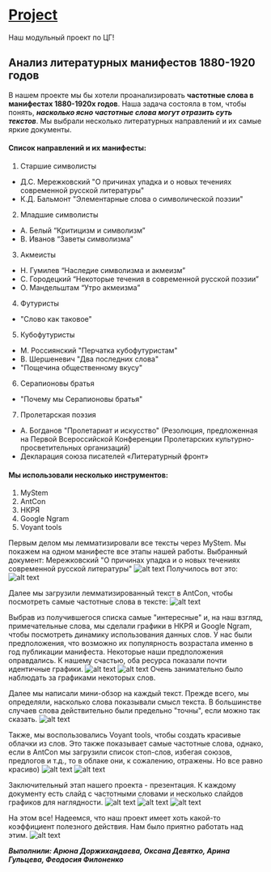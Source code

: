 # [Project](https://aryunad6.github.io/index.html)
Наш модульный проект по ЦГ! 

## Анализ литературных манифестов 1880-1920 годов

В нашем проекте мы бы хотели проанализировать **частотные слова в манифестах 1880-1920х годов**. Наша задача состояла в том, чтобы понять, *__насколько ясно частотные слова могут отразить суть текстов__*. Мы выбрали несколько литературных направлений и их самые яркие документы. 
#### Список направлений и их манифесты:  
1. Старшие символисты 
* Д.С. Мережковский "О причинах упадка и о новых течениях современной русской литературы"
* К.Д. Бальмонт "Элементарные слова о символической поэзии"
2. Младшие символисты 
* А. Белый “Критицизм и символизм”
* В. Иванов “Заветы символизма”
3. Акмеисты 
* Н. Гумилев “Наследие символизма и акмеизм” 
* С. Городецкий “Некоторые течения в современной русской поэзии” 
* О. Мандельштам “Утро акмеизма” 
4. Футуристы 
* "Слово как таковое"
5. Кубофутуристы 
* М. Россиянский "Перчатка кубофутуристам"
* В. Шершеневич "Два последних слова"
* "Пощечина общественному вкусу" 
6. Серапионовы братья 
* "Почему мы Серапионовы братья" 
7. Пролетарская поэзия 
* А. Богданов "Пролетариат и искусство" (Резолюция, предложенная на Первой Всероссийской Конференции Пролетарских культурно-просветительных организаций)
* Декларация союза писателей «Литературный фронт»

#### Мы использовали несколько инструментов: 
1. MyStem
2. AntCon 
3. НКРЯ
4. Google Ngram 
5. Voyant tools

Первым делом мы лемматизировали все тексты через MyStem. 
Мы покажем на одном манифесте все этапы нашей работы. Выбранный документ: Мережковский "О причинах упадка и о новых течениях современной русской литературы"
![alt text](https://github.com/AryunaD6/Project-/blob/master/2019-05-28%20(6).png)
Получилось вот это: 
![alt text](https://github.com/AryunaD6/Project-/blob/master/2019-05-28%20(5).png)

Далее мы загрузили лемматизированный текст в AntCon, чтобы посмотреть самые частотные слова в тексте: 
![alt text](https://github.com/AryunaD6/Project-/blob/master/2019-05-24%20(1).png)

Выбрав из получившегося списка самые "интересные" и, на наш взгляд, примечательные слова, мы сделали графики в НКРЯ и Google Ngram, чтобы посмотреть динамику использования данных слов. У нас были предположения, что возможно их популярность возрастала именно в год публикации манифеста. Некоторые наши предположения оправдались. 
К нашему счастью, оба ресурса показали почти идентичные графики. 
![alt text](https://github.com/AryunaD6/Project-/blob/master/2019-05-28%20(7).png)
![alt text](https://github.com/AryunaD6/Project-/blob/master/2019-05-28%20(8).png) 
Очень занимательно было наблюдать за графиками некоторых слов. 

Далее мы написали мини-обзор на каждый текст. Прежде всего, мы определяли, насколько слова показывали смысл текста. В большинстве случаев слова действительно были предельно "точны", если можно так сказать. 
![alt text](С)

Также, мы воспользовались Voyant tools, чтобы создать красивые облачки из слов. Это также показывает самые частотные слова, однако, если в AntCon мы загрузили список стоп-слов, избегая союзов, предлогов и т.д., то в облаке они, к сожалению, отражены. Но все равно красиво) 
![alt text](https://github.com/AryunaD6/Project-/blob/master/2019-05-28%20(1).png)
![alt text](https://github.com/AryunaD6/Project-/blob/master/2019-05-28%20(2).png) 

Заключительный этап нашего проекта - презентация. К каждому документу есть слайд с частотными словами и несколько слайдов графиков для наглядности. 
![alt text](https://github.com/AryunaD6/Project-/blob/master/2019-05-28%20(10).png)
![alt text](https://github.com/AryunaD6/Project-/blob/master/2019-05-28%20(11).png)
![alt text](https://github.com/AryunaD6/Project-/blob/master/2019-05-28%20(12).png)

На этом все! Надеемся, что наш проект имеет хоть какой-то коэффициент полезного действия. Нам было приятно работать над этим. 
![alt text](https://github.com/AryunaD6/Project-/blob/master/rtmMktvhm-U.jpg)

***Выполнили: Арюна Доржихандаева, Оксана Девятко, Арина Гульцева, Феодосия Филоненко***

